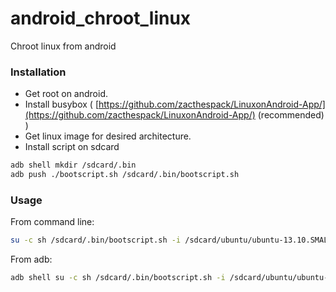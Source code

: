 # android_chroot_linux
Chroot linux from android

### Installation
 - Get root on android.
 - Install busybox ( [https://github.com/zacthespack/LinuxonAndroid-App/](https://github.com/zacthespack/LinuxonAndroid-App/)  (recommended) )
 - Get linux image for desired architecture.
 - Install script on sdcard
```sh
adb shell mkdir /sdcard/.bin
adb push ./bootscript.sh /sdcard/.bin/bootscript.sh
```

### Usage
From command line:
```sh
su -c sh /sdcard/.bin/bootscript.sh -i /sdcard/ubuntu/ubuntu-13.10.SMALL.ext2.img
```

From adb:
```sh
adb shell su -c sh /sdcard/.bin/bootscript.sh -i /sdcard/ubuntu/ubuntu-13.10.SMALL.ext2.img
```

